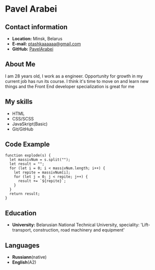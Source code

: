 # Pavel Arabei


## Contact information

- **Location:** Minsk, Belarus
- **E-mail:** ptashkaaaaaa@gmail.com
- **GitHub:** [PavelArabei](https://github.com/PavelArabei)


## About Me

I am 28 years old, I work as a engineer.
Opportunity for growth in my current job has run its course.
I think it's time to move on and learn new things and the Front End developer specialization is great for me


## My skills

- HTML
- CSS/SCSS
- JavaSkript(Basic)
- Git/GitHub


## Code Example

```
function explode(s) {
  let massivNum = s.split("");
  let result = "";
  for (let i = 0; i < massivNum.length; i++) {
    let repite = massivNum[i];
    for (let j = 0; j < repite; j++) {
      result += `${repite}`;
    }
  }
  return result;
}
```


## Education

- **University:** Belarusian National Technical University, speciality: 'Lift-transport, construction, road machinery and equipment'


## Languages

- **Russiann**(native)
- **English**(A2)
